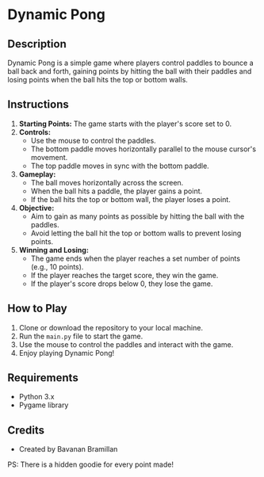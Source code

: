 # Dynamic Pong

## Description
Dynamic Pong is a simple game where players control paddles to bounce a ball back and forth, gaining points by hitting the ball with their paddles and losing points when the ball hits the top or bottom walls.

## Instructions
1. **Starting Points:** The game starts with the player's score set to 0.
2. **Controls:** 
   - Use the mouse to control the paddles.
   - The bottom paddle moves horizontally parallel to the mouse cursor's movement.
   - The top paddle moves in sync with the bottom paddle.
3. **Gameplay:**
   - The ball moves horizontally across the screen.
   - When the ball hits a paddle, the player gains a point.
   - If the ball hits the top or bottom wall, the player loses a point.
4. **Objective:**
   - Aim to gain as many points as possible by hitting the ball with the paddles.
   - Avoid letting the ball hit the top or bottom walls to prevent losing points.
5. **Winning and Losing:**
   - The game ends when the player reaches a set number of points (e.g., 10 points).
   - If the player reaches the target score, they win the game.
   - If the player's score drops below 0, they lose the game.

## How to Play
1. Clone or download the repository to your local machine.
2. Run the `main.py` file to start the game.
3. Use the mouse to control the paddles and interact with the game.
4. Enjoy playing Dynamic Pong!

## Requirements
- Python 3.x
- Pygame library

## Credits
- Created by Bavanan Bramillan

PS: There is a hidden goodie for every point made!
